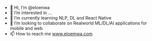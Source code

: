 - 👋 Hi, I’m @eloenwa
- 👀 I’m interested in ...
- 🌱 I’m currently learning NLP, DL and React Native
- 💞️ I’m looking to collaborate on Realworld ML/DL/AI applications for mobile and web
- 📫 How to reach me www.eloemwa.com

<!---
eloenwa/eloenwa is a ✨ special ✨ repository because its `README.md` (this file) appears on your GitHub profile.
You can click the Preview link to take a look at your changes.
--->
